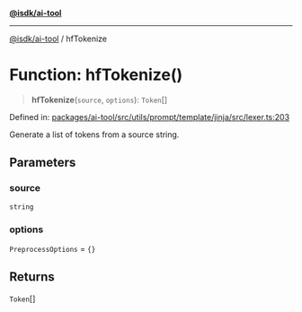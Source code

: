 [**@isdk/ai-tool**](../README.md)

***

[@isdk/ai-tool](../globals.md) / hfTokenize

# Function: hfTokenize()

> **hfTokenize**(`source`, `options`): `Token`[]

Defined in: [packages/ai-tool/src/utils/prompt/template/jinja/src/lexer.ts:203](https://github.com/isdk/ai-tool.js/blob/79d5773fa454dc7789b1291b1ebd73e4c1b93154/src/utils/prompt/template/jinja/src/lexer.ts#L203)

Generate a list of tokens from a source string.

## Parameters

### source

`string`

### options

`PreprocessOptions` = `{}`

## Returns

`Token`[]
